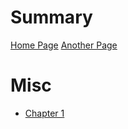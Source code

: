 # Summary

[Home Page](HomePage.md)
[Another Page](more/AnotherPage.md)

# Misc
- [Chapter 1](./chapter_1.md)
